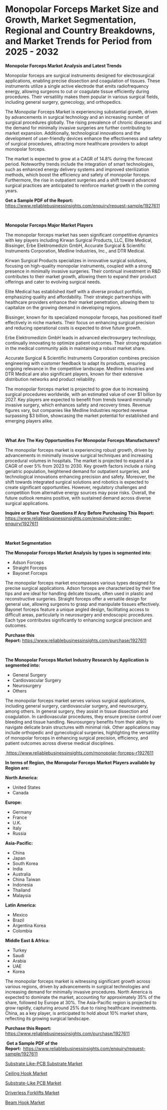 <p><h1>Monopolar Forceps Market Size and Growth, Market Segmentation, Regional and Country Breakdowns, and Market Trends for Period from 2025 -  2032</h1></p><p><strong>Monopolar Forceps Market Analysis and Latest Trends</strong></p>
<p><p>Monopolar forceps are surgical instruments designed for electrosurgical applications, enabling precise dissection and coagulation of tissues. These instruments utilize a single active electrode that emits radiofrequency energy, allowing surgeons to cut or coagulate tissue efficiently during procedures. Their versatility makes them popular in various surgical fields, including general surgery, gynecology, and orthopedics.</p><p>The Monopolar Forceps Market is experiencing substantial growth, driven by advancements in surgical technology and an increasing number of surgical procedures globally. The rising prevalence of chronic diseases and the demand for minimally invasive surgeries are further contributing to market expansion. Additionally, technological innovations and the development of user-friendly devices enhance the effectiveness and safety of surgical procedures, attracting more healthcare providers to adopt monopolar forceps.</p><p>The market is expected to grow at a CAGR of 14.8% during the forecast period. Noteworthy trends include the integration of smart technologies, such as enhanced energy delivery systems and improved sterilization methods, which boost the efficiency and safety of monopolar forceps. Furthermore, the rise in outpatient surgeries and a shift toward advanced surgical practices are anticipated to reinforce market growth in the coming years.</p></p>
<p><strong>Get a Sample PDF of the Report:&nbsp;</strong> <a href="https://www.reliablebusinessinsights.com/enquiry/request-sample/1927611?utm_campaign=84&utm_medium=2&utm_source=Github&utm_content=ia&utm_term=28032025&utm_id=monopolar-forceps">https://www.reliablebusinessinsights.com/enquiry/request-sample/1927611</a></p>
<p>&nbsp;</p>
<p><strong>Monopolar Forceps Major Market Players</strong></p>
<p><p>The monopolar forceps market has seen significant competitive dynamics with key players including Kirwan Surgical Products, LLC, Elite Medical, Bissinger, Erbe Elektromedizin GmbH, Accurate Surgical & Scientific Instruments Corporation, Medline Industries, Inc., and DTR Medical. </p><p>Kirwan Surgical Products specializes in innovative surgical solutions, focusing on high-quality monopolar instruments, coupled with a strong presence in minimally invasive surgeries. Their continual investment in R&D contributes to their market growth, allowing them to expand their product offerings and cater to evolving surgical needs.</p><p>Elite Medical has established itself with a diverse product portfolio, emphasizing quality and affordability. Their strategic partnerships with healthcare providers enhance their market penetration, allowing them to capitalize on the growing demand in developing regions.</p><p>Bissinger, known for its specialized monopolar forceps, has positioned itself effectively in niche markets. Their focus on enhancing surgical precision and reducing operational costs is expected to drive future growth. </p><p>Erbe Elektromedizin GmbH leads in advanced electrosurgery technology, continually innovating to optimize patient outcomes. Their strong reputation in the medical community aids in maintaining a robust market share.</p><p>Accurate Surgical & Scientific Instruments Corporation combines precision engineering with customer feedback to adapt its products, ensuring ongoing relevance in the competitive landscape. Medline Industries and DTR Medical are also significant players, known for their extensive distribution networks and product reliability.</p><p>The monopolar forceps market is projected to grow due to increasing surgical procedures worldwide, with an estimated value of over $1 billion by 2027. Key players are expected to benefit from trends toward minimally invasive surgery, which enhances safety and recovery times. Revenue figures vary, but companies like Medline Industries reported revenue surpassing $3 billion, showcasing the market potential for established and emerging players alike.</p></p>
<p>&nbsp;</p>
<p><strong>What Are The Key Opportunities For Monopolar Forceps Manufacturers?</strong></p>
<p><p>The monopolar forceps market is experiencing robust growth, driven by advancements in minimally invasive surgical techniques and increasing procedural volumes in hospitals. The market is projected to expand at a CAGR of over 5% from 2023 to 2030. Key growth factors include a rising geriatric population, heightened demand for outpatient surgeries, and technological innovations enhancing precision and safety. Moreover, the shift towards integrated surgical solutions and robotics is expected to create significant opportunities. However, regulatory challenges and competition from alternative energy sources may pose risks. Overall, the future outlook remains positive, with sustained demand across diverse surgical applications.</p></p>
<p><strong>Inquire or Share Your Questions If Any Before Purchasing This Report:</strong> <a href="https://www.reliablebusinessinsights.com/enquiry/pre-order-enquiry/1927611?utm_campaign=84&utm_medium=2&utm_source=Github&utm_content=ia&utm_term=28032025&utm_id=monopolar-forceps">https://www.reliablebusinessinsights.com/enquiry/pre-order-enquiry/1927611</a></p>
<p>&nbsp;</p>
<p><strong>Market Segmentation</strong></p>
<p><strong>The Monopolar Forceps Market Analysis by types is segmented into:</strong></p>
<p><ul><li>Adson Forceps</li><li>Straight Forceps</li><li>Bayonet Forceps</li></ul></p>
<p><p>The monopolar forceps market encompasses various types designed for precise surgical applications. Adson forceps are characterized by their fine tips and are ideal for handling delicate tissues, often used in plastic and reconstructive surgeries. Straight forceps offer a versatile design for general use, allowing surgeons to grasp and manipulate tissues effectively. Bayonet forceps feature a unique angled design, facilitating access to difficult areas, particularly in neurosurgery and endoscopic procedures. Each type contributes significantly to enhancing surgical precision and outcomes.</p></p>
<p><strong>Purchase this Report:&nbsp;</strong><a href="https://www.reliablebusinessinsights.com/purchase/1927611?utm_campaign=84&utm_medium=2&utm_source=Github&utm_content=ia&utm_term=28032025&utm_id=monopolar-forceps">https://www.reliablebusinessinsights.com/purchase/1927611</a></p>
<p>&nbsp;</p>
<p><strong>The Monopolar Forceps Market Industry Research by Application is segmented into:</strong></p>
<p><ul><li>General Surgery</li><li>Cardiovascular Surgery</li><li>Neurosurgery</li><li>Others</li></ul></p>
<p><p>The monopolar forceps market serves various surgical applications, including general surgery, cardiovascular surgery, and neurosurgery, among others. In general surgery, they assist in tissue dissection and coagulation. In cardiovascular procedures, they ensure precise control over bleeding and tissue handling. Neurosurgery benefits from their ability to navigate delicate brain structures with minimal risk. Other applications may include orthopedic and gynecological surgeries, highlighting the versatility of monopolar forceps in enhancing surgical precision, efficiency, and patient outcomes across diverse medical disciplines.</p></p>
<p><a href="https://www.reliablebusinessinsights.com/monopolar-forceps-r1927611?utm_campaign=84&utm_medium=2&utm_source=Github&utm_content=ia&utm_term=28032025&utm_id=monopolar-forceps">&nbsp;https://www.reliablebusinessinsights.com/monopolar-forceps-r1927611</a></p>
<p><strong>In terms of Region, the Monopolar Forceps Market Players available by Region are:</strong></p>
<p>
    <p> <strong> North America: </strong>
        <ul>
            <li>United States</li>
            <li>Canada</li>
        </ul>
        </p> 
    <p> <strong> Europe: </strong>
        <ul>
            <li>Germany</li>
            <li>France</li>
            <li>U.K.</li>
            <li>Italy</li>
            <li>Russia</li>
        </ul>
        </p> 
    <p> <strong> Asia-Pacific: </strong>
        <ul>
            <li>China</li>
            <li>Japan</li>
            <li>South Korea</li>
            <li>India</li>
            <li>Australia</li>
            <li>China Taiwan</li>
            <li>Indonesia</li>
            <li>Thailand</li>
            <li>Malaysia</li>
        </ul>
        </p> 
    <p> <strong> Latin America: </strong>
        <ul>
            <li>Mexico</li>
            <li>Brazil</li>
            <li>Argentina Korea</li>
            <li>Colombia</li>
        </ul>
        </p> 
    <p> <strong> Middle East & Africa: </strong>
        <ul>
            <li>Turkey</li>
            <li>Saudi</li>
            <li>Arabia</li>
            <li>UAE</li>
            <li>Korea</li>
        </ul>
    </p>
    </p>
<p><p>The monopolar forceps market is witnessing significant growth across various regions, driven by advancements in surgical technologies and increasing demand for minimally invasive procedures. North America is expected to dominate the market, accounting for approximately 35% of the share, followed by Europe at 30%. The Asia-Pacific region is projected to grow rapidly, capturing around 25% due to rising healthcare investments. China, as a key player, is anticipated to hold about 10% market share, reflecting its growing surgical landscape.</p></p>
<p><strong>Purchase this Report: </strong><a href="https://www.reliablebusinessinsights.com/purchase/1927611?utm_campaign=84&utm_medium=2&utm_source=Github&utm_content=ia&utm_term=28032025&utm_id=monopolar-forceps">https://www.reliablebusinessinsights.com/purchase/1927611</a></p>
<p>&nbsp;<strong>Get a Sample PDF of the Report:&nbsp;&nbsp;</strong><a href="https://www.reliablebusinessinsights.com/enquiry/request-sample/1927611?utm_campaign=84&utm_medium=2&utm_source=Github&utm_content=ia&utm_term=28032025&utm_id=monopolar-forceps">https://www.reliablebusinessinsights.com/enquiry/request-sample/1927611</a></p>
<p><strong></strong></p>
<p><p><a href="https://github.com/kecixayaab/Market-Research-Report-List-1/blob/main/substrate-like-pcb-substrate-market.md?utm_campaign=84&utm_medium=2&utm_source=Github&utm_content=ia&utm_term=28032025&utm_id=monopolar-forceps">Substrate Like-PCB Substrate Market</a></p><p><a href="https://github.com/vandelmanize/Market-Research-Report-List-1/blob/main/ceiling-hook-market.md?utm_campaign=84&utm_medium=2&utm_source=Github&utm_content=ia&utm_term=28032025&utm_id=monopolar-forceps">Ceiling Hook Market</a></p><p><a href="https://github.com/gilerzelko7a/Market-Research-Report-List-1/blob/main/substrate-like-pcb-market.md?utm_campaign=84&utm_medium=2&utm_source=Github&utm_content=ia&utm_term=28032025&utm_id=monopolar-forceps">Substrate-Like PCB Market</a></p><p><a href="https://github.com/saribuissawi/Market-Research-Report-List-1/blob/main/driverless-forklifts-market.md?utm_campaign=84&utm_medium=2&utm_source=Github&utm_content=ia&utm_term=28032025&utm_id=monopolar-forceps">Driverless Forklifts Market</a></p><p><a href="https://github.com/sentoljinqiu/Market-Research-Report-List-1/blob/main/beam-hook-market.md?utm_campaign=84&utm_medium=2&utm_source=Github&utm_content=ia&utm_term=28032025&utm_id=monopolar-forceps">Beam Hook Market</a></p></p>